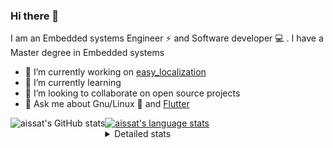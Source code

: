 ### Hi there 👋

I am an Embedded systems Engineer ⚡️ and Software developer 💻 . I have a Master degree in Embedded systems
- 🔭 I’m currently working on [easy_localization](https://pub.dev/packages/easy_localization)
- 🌱 I’m currently learning 
- 👯 I’m looking to collaborate on open source projects
- 💬 Ask me about  Gnu/Linux 🐧 and [Flutter](https://flutter.dev) 

<a href="https://profile-summary-for-github.com/user/aissat">
  <img align="left" height="170px" src="https://github-readme-stats.vercel.app/api?username=aissat&show_icons=true&line_height=27&count_private=true&include_all_commits=true" alt="aissat's GitHub stats"/>
  <img src="https://github-readme-stats.vercel.app/api/top-langs/?username=aissat&hide_langs_below=5&layout=compact" alt="aissat's language stats"/>
</a>

<details>
<summary>Detailed stats</summary>
 

### 🧐 Waka Stats

<!--START_SECTION:waka-->
![Code Time](http://img.shields.io/badge/Code%20Time-4%2C596%20hrs%2030%20mins-blue)

![Profile Views](http://img.shields.io/badge/Profile%20Views-0-blue)

![Lines of code](https://img.shields.io/badge/From%20Hello%20World%20I%27ve%20Written--3%20Million%20lines%20of%20code-blue)

**🐱 My GitHub Data** 

> 🏆 120 Contributions in the Year 2022
 > 
> 📦 46.0 kB Used in GitHub's Storage 
 > 
> 💼 Opted to Hire
 > 
> 📜 161 Public Repositories 
 > 
> 🔑 22 Private Repositories  
 > 
**I'm a Night 🦉** 

```text
🌞 Morning    18 commits     █░░░░░░░░░░░░░░░░░░░░░░░░   4.51% 
🌆 Daytime    86 commits     █████░░░░░░░░░░░░░░░░░░░░   21.55% 
🌃 Evening    141 commits    ████████░░░░░░░░░░░░░░░░░   35.34% 
🌙 Night      154 commits    █████████░░░░░░░░░░░░░░░░   38.6%

```
📅 **I'm Most Productive on Friday** 

```text
Monday       25 commits     █░░░░░░░░░░░░░░░░░░░░░░░░   6.27% 
Tuesday      72 commits     ████░░░░░░░░░░░░░░░░░░░░░   18.05% 
Wednesday    45 commits     ██░░░░░░░░░░░░░░░░░░░░░░░   11.28% 
Thursday     33 commits     ██░░░░░░░░░░░░░░░░░░░░░░░   8.27% 
Friday       80 commits     █████░░░░░░░░░░░░░░░░░░░░   20.05% 
Saturday     66 commits     ████░░░░░░░░░░░░░░░░░░░░░   16.54% 
Sunday       78 commits     █████░░░░░░░░░░░░░░░░░░░░   19.55%

```


📊 **This Week I Spent My Time On** 

```text
⌚︎ Time Zone: Africa/Algiers

💬 Programming Languages: 
YAML                     11 hrs 22 mins      ██████████████████░░░░░░░   74.4% 
Other                    3 hrs 45 mins       ██████░░░░░░░░░░░░░░░░░░░   24.62% 
Docker                   6 mins              ░░░░░░░░░░░░░░░░░░░░░░░░░   0.74% 
Bash                     1 min               ░░░░░░░░░░░░░░░░░░░░░░░░░   0.16% 
Dart                     0 secs              ░░░░░░░░░░░░░░░░░░░░░░░░░   0.08%

🔥 Editors: 
VS Code                  15 hrs 17 mins      █████████████████████████   100.0%

💻 Operating System: 
Linux                    15 hrs 17 mins      █████████████████████████   100.0%

```

**I Mostly Code in Dart** 

```text
Dart                     24 repos            ████████░░░░░░░░░░░░░░░░░   32.0% 
TypeScript               8 repos             ██░░░░░░░░░░░░░░░░░░░░░░░   10.67% 
Shell                    6 repos             ██░░░░░░░░░░░░░░░░░░░░░░░   8.0% 
C++                      6 repos             ██░░░░░░░░░░░░░░░░░░░░░░░   8.0% 
PHP                      5 repos             █░░░░░░░░░░░░░░░░░░░░░░░░   6.67%

```


**Timeline**

![Chart not found](https://raw.githubusercontent.com/aissat/aissat/master/charts/bar_graph.png) 


 Last Updated on 29/09/2022 00:59:11 UTC
<!--END_SECTION:waka-->

</details>
